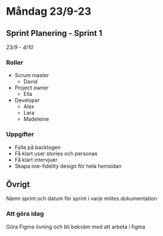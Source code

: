 # Måndag 23/9-23

## Sprint Planering - Sprint 1

_23/9 - 4/10_

### Roller

- Scrum master
  - David
- Project owner
  - Ella
- Developer
  - Alex
  - Lara
  - Madeleine

### Uppgifter

- Fylla på backlogen
- Få klart user stories och personas
- Få klart intervjuer
- Skapa low-fidelity design för hela hemsidan

## Övrigt

Nämn sprint och datum för sprint i varje mötes dokumentation

### Att göra idag

Göra Figma övning och bli bekväm med att arbeta i figma
